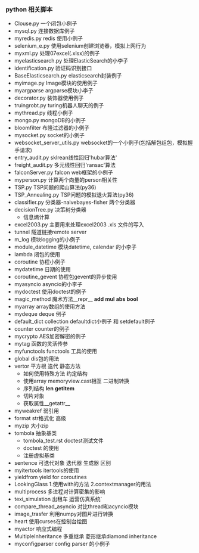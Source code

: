 ### python 相关脚本
- Clouse.py      一个闭包小例子  
- mysql.py       连接数据库例子
- myredis.py      redis 使用小例子
- selenium_e.py   使用selenium创建浏览器，模拟上网行为
- myxml.py        处理07excel(.xlsx)的例子
- myelasticsearch.py   处理ElasticSearch的小李子
- identification.py    验证码识别接口
- BaseElasticsearch.py   elasticsearch封装例子
- myimage.py          Image模块的使用例子
- myargparse          argparse模块小李子
- decorator.py          装饰器使用例子
- truingrobt.py         turing机器人聊天的例子
- mythread.py          线程小例子
- mongo.py              mongoDB的小例子
- bloomfilter            布隆过滤器的小例子
- mysocket.py            socket的小例子
- websocket_server_utils.py         websocket的一个小例子(包括解包组包，模拟握手请求)
- entry_audit.py             sklrean线性回归'hubar算法'
- freight_audit.py           多元线性回归'ransac'算法
- falconServer.py            falcon web框架的小例子
- myperson.py              计算两个向量的person相关性
- TSP.py                 TSP问题的爬山算法(py36)
- TSP_Annealing.py                 TSP问题的模拟退火算法(py36)
- classifier.py           分类器-naivebayes-fisher 两个分类器
- decisionTree.py         决策树分类器
   + 信息熵计算
- excel2003.py       主要用来处理excel2003 .xls 文件的写入
- tunnel             隧道链接remote server
- m_log              模块logging的小例子
- module_datetime    模块datetime, calendar 的小李子
- lambda            闭包的使用
- coroutine         协程小例子
- mydatetime        日期的使用
- coroutine_gevent    协程包gevent的异步使用
- myasyncio    asyncio的小李子
- mydoctest           使用doctest的例子
- magic_method     魔术方法__repr__ __add__ __mul__ __abs__ __bool__
- myarray          array数组的使用方法
- mydeque       deque 例子
- default_dict   collection defaultdict小例子 和 setdefault例子
- counter     counter的例子 
- mycrypto     AES加密解密的例子
- mytag      函数的灵活传参 
- myfunctools  functools 工具的使用
- global   dis包的用法
- vertor   平方根 迭代 静态方法 
  + 如何使用特殊方法 约定结构
  + 使用array memoryview.cast相互 二进制转换
  + 序列结构  __len__ __getitem__
  + 切片对象
  + 获取属性__getattr__
-  myweakref   弱引用
- format      str格式化 高级
- myzip    大小zip
- tombola   抽象基类 
  + tombola_test.rst   doctest测试文件
  + doctest 的使用
  + 注册虚拟基类
- sentence    可迭代对象 迭代器 生成器 区别
- myitertools   itertools的使用
- yieldfrom    yield for coroutines
- LookingGlass  1.使用with的方法 2.contextmanager的用法
- multiprocess  多进程对计算密集的影响
- texi_simulation  出租车 运营仿真系统` 
- compare_thread_asyncio  对比thread和acyncio模块
- image_trasfer 利用numpy对图片进行转换
- heart     使用curses在控制台绘图
- myactor     响应式编程
- MultipleInheritance  多重继承 菱形继承diamond inheritance
- myconfigparser        config parser 的小例子